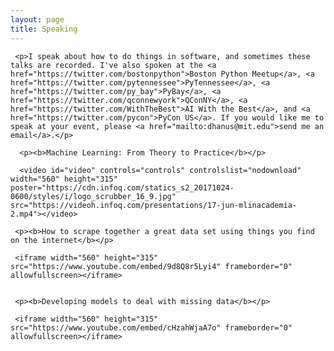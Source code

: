```yaml
---
layout: page
title: Speaking 
---
```


<div class="post">
     
     <p>I speak about how to do things in software, and sometimes these talks are recorded. I've also spoken at the <a href="https://twitter.com/bostonpython">Boston Python Meetup</a>, <a href="https://twitter.com/pytennessee">PyTennessee</a>, <a href="https://twitter.com/py_bay">PyBay</a>, <a href="https://twitter.com/qconnewyork">QConNY</a>, <a href="https://twitter.com/WithTheBest">AI With the Best</a>, and <a href="https://twitter.com/pycon">PyCon US</a>. If you would like me to speak at your event, please <a href="mailto:dhanus@mit.edu">send me an email</a>.</p>

      <p><b>Machine Learning: From Theory to Practice</b></p>

      <video id="video" controls="controls" controlslist="nodownload" width="560" height="315" poster="https://cdn.infoq.com/statics_s2_20171024-0600/styles/i/logo_scrubber_16_9.jpg" src="https://videoh.infoq.com/presentations/17-jun-mlinacademia-2.mp4"></video>

     <p><b>How to scrape together a great data set using things you find on the internet</b></p>

     <iframe width="560" height="315" src="https://www.youtube.com/embed/9d8Q8r5Lyi4" frameborder="0" allowfullscreen></iframe> 


     <p><b>Developing models to deal with missing data</b></p>

     <iframe width="560" height="315" src="https://www.youtube.com/embed/cHzahWjaA7o" frameborder="0" allowfullscreen></iframe> 

</div>

